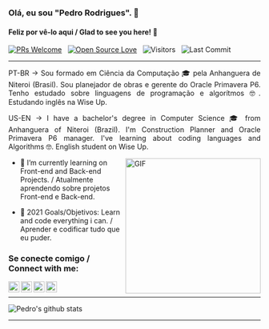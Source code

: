### Olá, eu sou "Pedro Rodrigues". 👋

#### Feliz por vê-lo aqui / Glad to see you here! 🤩

<p>

[![PRs Welcome](https://img.shields.io/badge/PRs-welcome-brightgreen.svg?style=flat&logo=github)](https://github.com/pedrocarioca21)
 &nbsp;
[![Open Source Love](https://img.shields.io/badge/Open%20Source-%F0%9F%A4%8D-Green)](https://github.com/pedrocarioca21)
 &nbsp;
<img alt="Visitors" src="https://komarev.com/ghpvc/?username=pedrocarioca21&style=flat&labelColor=black&logo=github&label=PROFILE+VIEWS&color=29bf12"/>
 &nbsp;
<img alt="Last Commit" src="https://img.shields.io/github/last-commit/pedrocarioca21/pedrocarioca21?logo=markdown&label=LAST+UPDATE&color=29bf12&style=flat">
</p>

---
<div style="text-align: justify"> 

PT-BR -> Sou formado em Ciência da Computação 🎓 pela Anhanguera de Niteroi (Brasil). Sou planejador de obras e gerente do Oracle Primavera P6. Tenho estudado sobre linguagens de programação e algorítmos 🤓. Estudando inglês na Wise Up.

 
US-EN -> I have a bachelor's degree in Computer Science 🎓 from Anhanguera of Niteroi (Brazil). I'm Construction Planner and Oracle Primavera P6 manager. I've learning about coding languages and Algorithms 🤓. English student on Wise Up.

</div>

<img align="right" height="270px" alt="GIF" src="https://i.pinimg.com/originals/e4/26/70/e426702edf874b181aced1e2fa5c6cde.gif" />

- 🔭 I’m currently learning on Front-end and Back-end Projects. / Atualmente aprendendo sobre projetos Front-end e Back-end.

- 🥅 2021 Goals/Objetivos: Learn and code everything i can. / Aprender e codificar tudo que eu puder.


### Se conecte comigo / Connect with me:
<div>

[<img align="left" alt="Pedro Rodrigues | Twitter" width="22px" src="https://cdn.jsdelivr.net/npm/simple-icons@v3/icons/twitter.svg" />](https://twitter.com/pedrocarioca21)

[<img align="left" alt="Pedro Rodrigues  | LinkedIn" width="22px" src="https://cdn.jsdelivr.net/npm/simple-icons@v3/icons/linkedin.svg" />](https://linkedin.com/in/pdrofernandez)

 [<img align="left" alt="Pedro Rodrigues - Facebook" width="22px" src="https://cdn.jsdelivr.net/npm/simple-icons@v3/icons/facebook.svg"/>](https://www.facebook.com/pedrocarioca21/)

[<img align="left" alt="Pedro Rodrigues  | Instagram" width="22px" src="https://cdn.jsdelivr.net/npm/simple-icons@v3/icons/instagram.svg" />](https://instagram.com/pedrocarioca21)

</div>

<br>

---
<p>

![Pedro's github stats](https://github-readme-stats.vercel.app/api?username=pedrocarioca21&show_icons=true&theme=tokyonight)

</p>

---
